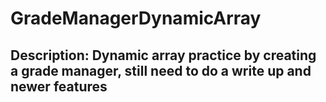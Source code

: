 # GradeManagerDynamicArray

## Description: Dynamic array practice by creating a grade manager, still need to do a write up and newer features
